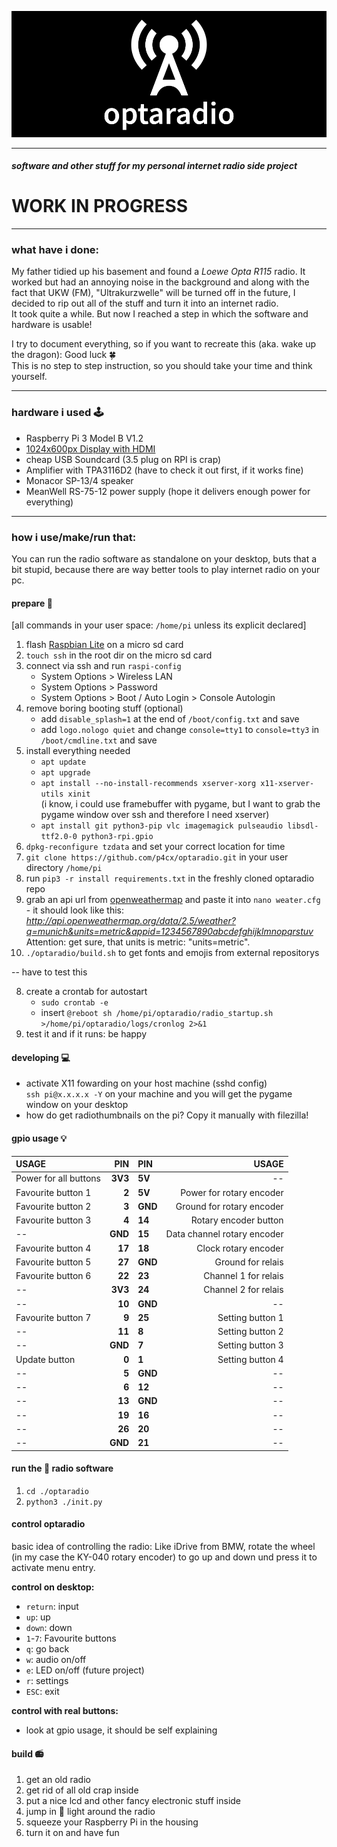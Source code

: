 ![# optaradio](./web/static/radio_plash.png)   
   
---

##### software and other stuff for my personal internet radio side project
# WORK IN PROGRESS

---

### what have i done:

My father tidied up his basement and found a *Loewe Opta R115* radio. It worked but had an annoying noise in the background and along with the fact that UKW (FM), "Ultrakurzwelle" will be turned off in the future, I decided to rip out all of the stuff and turn it into an internet radio.   
It took quite a while. But now I reached a step in which the software and hardware is usable!

I try to document everything, so if you want to recreate this (aka. wake up the dragon): Good luck 🍀    
This is no step to step instruction, so you should take your time and think yourself. 

---

### hardware i used 🕹

- Raspberry Pi 3 Model B V1.2
- [1024x600px Display with HDMI](https://de.aliexpress.com/item/32700714288.html)
- cheap USB Soundcard (3.5 plug on RPI is crap)
- Amplifier with TPA3116D2 (have to check it out first, if it works fine)
- Monacor SP-13/4 speaker
- MeanWell RS-75-12 power supply (hope it delivers enough power for everything)

---

### how i use/make/run that:

You can run the radio software as standalone on your desktop, buts that a bit stupid, because there are way better tools to play internet radio on your pc.

#### prepare 🥧
[all commands in your user space: `/home/pi` unless its explicit declared]

1. flash [Raspbian Lite](https://www.raspberrypi.org/downloads/raspbian/) on a micro sd card
2. `touch ssh` in the root dir on the micro sd card
3. connect via ssh and run `raspi-config`
    - System Options > Wireless LAN
    - System Options > Password
    - System Options > Boot / Auto Login > Console Autologin
3. remove boring booting stuff (optional)
   - add `disable_splash=1` at the end of `/boot/config.txt` and save
   - add `logo.nologo quiet` and change `console=tty1` to `console=tty3` in `/boot/cmdline.txt` and save
4. install everything needed
    - `apt update`
    - `apt upgrade`
    - `apt install --no-install-recommends xserver-xorg x11-xserver-utils xinit`    
      (i know, i could use framebuffer with pygame, but I want to grab the pygame window over ssh and therefore I need xserver)   
    - `apt install git python3-pip vlc imagemagick pulseaudio libsdl-ttf2.0-0 python3-rpi.gpio`
5. `dpkg-reconfigure tzdata` and set your correct location for time
6. `git clone https://github.com/p4cx/optaradio.git` in your user directory `/home/pi`
7. run `pip3 -r install requirements.txt` in the freshly cloned optaradio repo
8. grab an api url from [openweathermap](https://openweathermap.org/) and paste it into `nano weater.cfg` - it should look like this: *http://api.openweathermap.org/data/2.5/weather?q=munich&units=metric&appid=1234567890abcdefghijklmnopqrstuv*   
Attention: get sure, that units is metric: "units=metric". 
9. `./optaradio/build.sh` to get fonts and emojis from external repositorys

-- have to test this   

8. create a crontab for autostart
	- `sudo crontab -e`
	- insert ```@reboot sh /home/pi/optaradio/radio_startup.sh >/home/pi/optaradio/logs/cronlog 2>&1```
9. test it and if it runs: be happy

#### developing 💻

- activate X11 fowarding on your host machine (sshd config)    
`ssh pi@x.x.x.x -Y` on your machine and you will get the pygame window on your desktop
- how do get radiothumbnails on the pi? Copy it manually with filezilla!

#### gpio usage 💡

| USAGE | PIN | PIN | USAGE |
|:---|---:|:---|---:|
| Power for all buttons | __3V3__ | __5V__ | -- |
| Favourite button 1 | __2__ | __5V__ | Power for rotary encoder |
| Favourite button 2 | __3__ | __GND__ | Ground for rotary encoder |
| Favourite button 3 | __4__ | __14__ | Rotary encoder button |
| -- | __GND__ | __15__ | Data channel rotary encoder |
| Favourite button 4 | __17__ | __18__ | Clock rotary encoder |
| Favourite button 5 | __27__ | __GND__ | Ground for relais |
| Favourite button 6 | __22__ | __23__ | Channel 1 for relais |
| -- | __3V3__ | __24__ | Channel 2 for relais |
| -- | __10__ | __GND__ | -- |
| Favourite button 7 | __9__ | __25__ | Setting button 1 |
| -- | __11__ | __8__ | Setting button 2 |
| -- | __GND__ | __7__ | Setting button 3 |
| Update button | __0__ | __1__ | Setting button 4 |
| -- | __5__ | __GND__ | -- |
| -- | __6__ | __12__ | -- |
| -- | __13__ | __GND__ | -- |
| -- | __19__ | __16__ | -- |
| -- | __26__ | __20__ | -- |
| -- | __GND__ | __21__ | -- |

#### run the 🐍 radio software 
1. `cd ./optaradio`
2. `python3 ./init.py`

#### control optaradio
basic idea of controlling the radio: Like iDrive from BMW, rotate the wheel (in my case the KY-040 rotary encoder) to go up and down und press it to activate menu entry.   

**control on desktop:**    
- `return`: input  
- `up`: up   
- `down`: down  
- `1`-`7`: Favourite buttons  
- `q`: go back   
- `w`: audio on/off   
- `e`: LED on/off (future project)   
- `r`: settings   
- `ESC`: exit   

**control with real buttons:**    
- look at gpio usage, it should be self explaining

#### build 📻
1. get an old radio
2. get rid of all old crap inside
3. put a nice lcd and other fancy electronic stuff inside
4. jump in 🌙 light around the radio
5. squeeze your Raspberry Pi in the housing
6. turn it on and have fun
